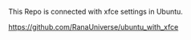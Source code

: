 This Repo is connected with xfce settings in Ubuntu.

https://github.com/RanaUniverse/ubuntu_with_xfce

